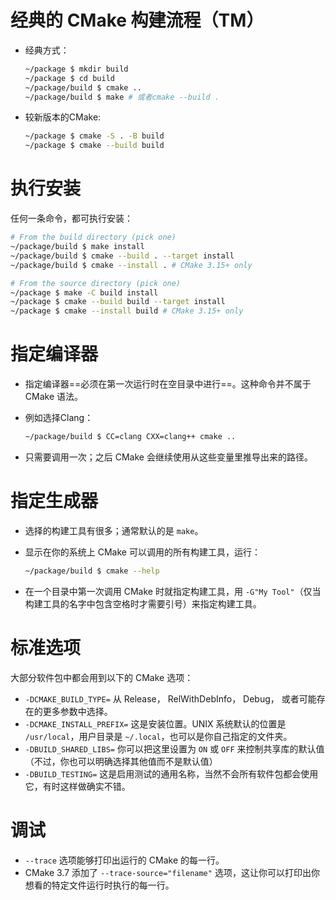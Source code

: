 # 经典的 CMake 构建流程（TM）

- 经典方式：

  ```sh
  ~/package $ mkdir build
  ~/package $ cd build
  ~/package/build $ cmake ..
  ~/package/build $ make # 或者cmake --build .
  ```

- 较新版本的CMake:

  ```sh
  ~/package $ cmake -S . -B build
  ~/package $ cmake --build build
  ```

  

# 执行安装

任何一条命令，都可执行安装：

```sh
# From the build directory (pick one)
~/package/build $ make install
~/package/build $ cmake --build . --target install
~/package/build $ cmake --install . # CMake 3.15+ only

# From the source directory (pick one)
~/package $ make -C build install
~/package $ cmake --build build --target install
~/package $ cmake --install build # CMake 3.15+ only
```





# 指定编译器

- 指定编译器==必须在第一次运行时在空目录中进行==。这种命令并不属于 CMake 语法。

- 例如选择Clang：

  ```sh
  ~/package/build $ CC=clang CXX=clang++ cmake ..
  ```

- 只需要调用一次；之后 CMake 会继续使用从这些变量里推导出来的路径。



# 指定生成器

- 选择的构建工具有很多；通常默认的是 `make`。

- 显示在你的系统上 CMake 可以调用的所有构建工具，运行：

  ```sh
  ~/package/build $ cmake --help
  ```

- 在一个目录中第一次调用 CMake 时就指定构建工具，用 `-G"My Tool"`（仅当构建工具的名字中包含空格时才需要引号）来指定构建工具。





# 标准选项

大部分软件包中都会用到以下的 CMake 选项：

- `-DCMAKE_BUILD_TYPE=` 从 Release， RelWithDebInfo， Debug， 或者可能存在的更多参数中选择。
- `-DCMAKE_INSTALL_PREFIX=` 这是安装位置。UNIX 系统默认的位置是 `/usr/local`，用户目录是 `~/.local`，也可以是你自己指定的文件夹。
- `-DBUILD_SHARED_LIBS=` 你可以把这里设置为 `ON` 或 `OFF` 来控制共享库的默认值（不过，你也可以明确选择其他值而不是默认值）
- `-DBUILD_TESTING=` 这是启用测试的通用名称，当然不会所有软件包都会使用它，有时这样做确实不错。



# 调试

- `--trace` 选项能够打印出运行的 CMake 的每一行。
- CMake 3.7 添加了 `--trace-source="filename"` 选项，这让你可以打印出你想看的特定文件运行时执行的每一行。